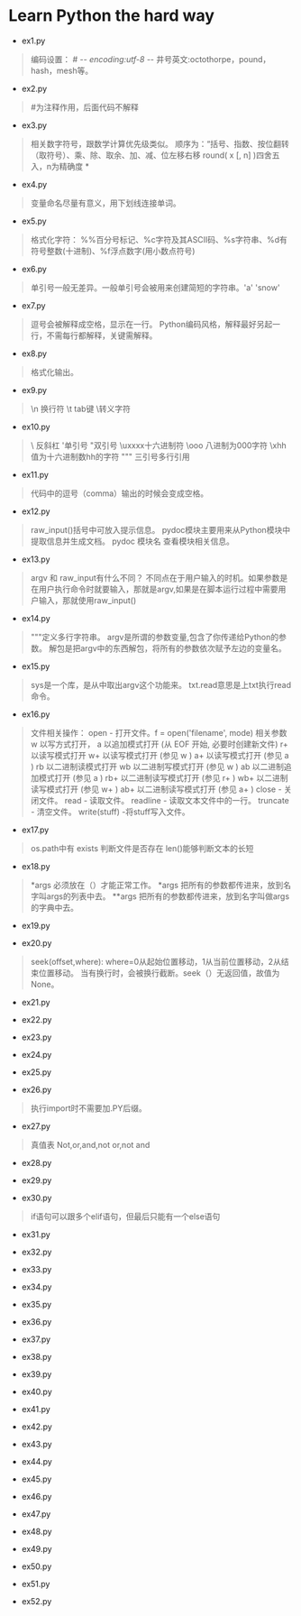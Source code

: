 ﻿# Learn Python the hard way

- ex1.py
> 编码设置： # -*- encoding:utf-8 -*-
井号英文:octothorpe，pound，hash，mesh等。

- ex2.py
> \#为注释作用，后面代码不解释


- ex3.py
> 相关数字符号，跟数学计算优先级类似。
顺序为：“括号、指数、按位翻转（取符号）、乘、除、取余、加、减、位左移右移
round( x [, n]  )四舍五入，n为精确度 *

- ex4.py
> 变量命名尽量有意义，用下划线连接单词。

- ex5.py
> 格式化字符：
%%百分号标记、%c字符及其ASCII码、%s字符串、%d有符号整数(十进制)、%f浮点数字(用小数点符号)


- ex6.py
> 单引号一般无差异。一般单引号会被用来创建简短的字符串。'a' 'snow'

- ex7.py
> 逗号会被解释成空格，显示在一行。
Python编码风格，解释最好另起一行，不需每行都解释，关键需解释。

- ex8.py
> 格式化输出。

- ex9.py
> \n 换行符 \t tab键 \转义字符

- ex10.py
> \\ 反斜杠 \'单引号 \"双引号 \uxxxx十六进制符  \ooo 八进制为000字符 \xhh值为十六进制数hh的字符
""" 三引号多行引用

- ex11.py
> 代码中的逗号（comma）输出的时候会变成空格。

- ex12.py
> raw_input()括号中可放入提示信息。
pydoc模块主要用来从Python模块中提取信息并生成文档。
pydoc 模块名 查看模块相关信息。

- ex13.py
> argv 和 raw_input有什么不同？
不同点在于用户输入的时机。如果参数是在用户执行命令时就要输入，那就是argv,如果是在脚本运行过程中需要用户输入，那就使用raw_input()

- ex14.py
> """定义多行字符串。
argv是所谓的参数变量,包含了你传递给Python的参数。
解包是把argv中的东西解包，将所有的参数依次赋予左边的变量名。

- ex15.py
> sys是一个库，是从中取出argv这个功能来。
txt.read意思是上txt执行read命令。

- ex16.py
> 文件相关操作：
    open - 打开文件。f = open('filename', mode)
    相关参数
    w     以写方式打开，
    a     以追加模式打开 (从 EOF 开始, 必要时创建新文件)
    r+     以读写模式打开
    w+     以读写模式打开 (参见 w )
    a+     以读写模式打开 (参见 a )
    rb     以二进制读模式打开
    wb     以二进制写模式打开 (参见 w )
    ab     以二进制追加模式打开 (参见 a )
    rb+    以二进制读写模式打开 (参见 r+ )
    wb+    以二进制读写模式打开 (参见 w+ )
    ab+    以二进制读写模式打开 (参见 a+ )
    close - 关闭文件。
    read - 读取文件。
    readline - 读取文本文件中的一行。
    truncate - 清空文件。
    write(stuff) -将stuff写入文件。

- ex17.py
> os.path中有 exists 判断文件是否存在
len()能够判断文本的长短

- ex18.py
> *args 必须放在（）才能正常工作。
*args 把所有的参数都传进来，放到名字叫args的列表中去。
**args 把所有的参数都传进来，放到名字叫做args的字典中去。

- ex19.py

- ex20.py
> seek(offset,where): where=0从起始位置移动，1从当前位置移动，2从结束位置移动。
当有换行时，会被换行截断。seek（）无返回值，故值为None。

- ex21.py
>

- ex22.py

- ex23.py

- ex24.py

- ex25.py

- ex26.py
> 执行import时不需要加.PY后缀。
- ex27.py
> 真值表 Not,or,and,not or,not and
- ex28.py

- ex29.py

- ex30.py
> if语句可以跟多个elif语句，但最后只能有一个else语句

- ex31.py

- ex32.py

- ex33.py

- ex34.py

- ex35.py

- ex36.py

- ex37.py

- ex38.py

- ex39.py

- ex40.py

- ex41.py

- ex42.py

- ex43.py

- ex44.py

- ex45.py

- ex46.py

- ex47.py

- ex48.py

- ex49.py

- ex50.py

- ex51.py

- ex52.py



